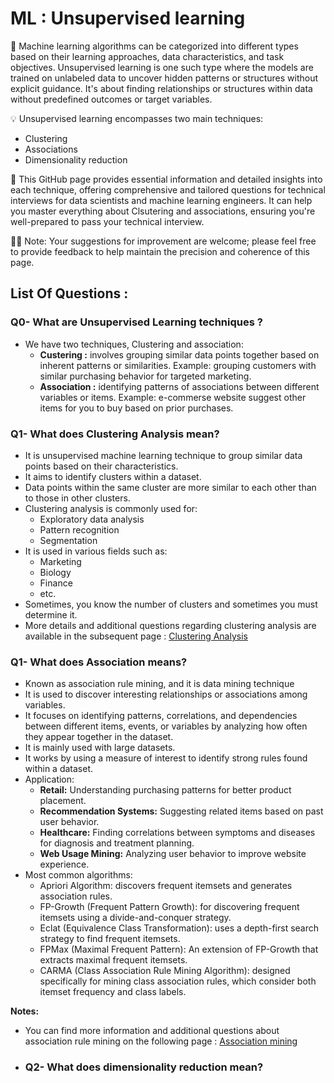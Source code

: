 # ML : Unsupervised learning 

🚀 Machine learning algorithms can be categorized into different types based on their learning approaches, data characteristics, and task objectives. Unsupervised learning is one such type where the models are trained on unlabeled data to uncover hidden patterns or structures without explicit guidance. It's about finding relationships or structures within data without predefined outcomes or target variables.

💡 Unsupervised learning encompasses two main techniques:
   - Clustering
   - Associations
   - Dimensionality reduction

🧠 This GitHub page provides essential information and detailed insights into each technique, offering comprehensive and tailored questions for technical interviews for data scientists and machine learning engineers. It can help you master everything about Clsutering and associations, ensuring you're well-prepared to pass your technical interview.

🙏🏻 Note: Your suggestions for improvement are welcome; please feel free to provide feedback to help maintain the precision and coherence of this page.

## List Of Questions :
### Q0- What are Unsupervised Learning techniques ?
- We have two techniques, Clustering and association:
    - **Custering :** involves grouping similar data points together based on inherent patterns or similarities. Example: grouping customers with similar purchasing behavior for targeted marketing.
    - **Association :** identifying patterns of associations between different variables or items. Example: e-commerse website suggest other items for you to buy based on prior purchases.

### Q1- What does Clustering Analysis mean?
- It is unsupervised machine learning technique to group similar data points based on their characteristics.
- It aims to identify clusters within a dataset.
- Data points within the same cluster are more similar to each other than to those in other clusters.
- Clustering analysis is commonly used for:
   - Exploratory data analysis
   - Pattern recognition
   - Segmentation 
- It is used in various fields such as:
   - Marketing
   - Biology
   - Finance
   - etc.
- Sometimes, you know the number of clusters and sometimes you must determine it.
- More details and additional questions regarding clustering analysis are available in the subsequent page : [Clustering Analysis](./clustering_analysis.md)

### Q1- What does Association means?
- Known as association rule mining, and it is data mining technique
- It is used to discover interesting relationships or associations among variables.
- It focuses on identifying patterns, correlations, and dependencies between different items, events, or variables by analyzing how often they appear together in the dataset.
- It is mainly used with large datasets.
- It works by using a measure of interest to identify strong rules found within a dataset. 
- Application: 
   - **Retail:** Understanding purchasing patterns for better product placement.
   - **Recommendation Systems:** Suggesting related items based on past user behavior.
   - **Healthcare:** Finding correlations between symptoms and diseases for diagnosis and treatment planning.
   - **Web Usage Mining:** Analyzing user behavior to improve website experience.
- Most common algorithms:
   - Apriori Algorithm: discovers frequent itemsets and generates association rules.
   - FP-Growth (Frequent Pattern Growth): for discovering frequent itemsets using a divide-and-conquer strategy.
   - Eclat (Equivalence Class Transformation): uses a depth-first search strategy to find frequent itemsets.
   - FPMax (Maximal Frequent Pattern): An extension of FP-Growth that extracts maximal frequent itemsets.
   - CARMA (Class Association Rule Mining Algorithm): designed specifically for mining class association rules, which consider both itemset frequency and class labels.

**Notes:**
- You can find more information and additional questions about association rule mining on the following page : [Association mining](./association_mining.md)
- ### Q2- What does dimensionality reduction mean?





